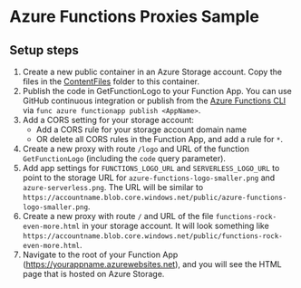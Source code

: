 # Azure Functions Proxies Sample

## Setup steps 

1. Create a new public container in an Azure Storage account. Copy the files in the [ContentFiles](ContentFiles) folder to this container. 
1. Publish the code in GetFunctionLogo to your Function App. You can use GitHub continuous integration or publish from the [Azure Functions CLI](https://www.npmjs.com/package/azure-functions-cli) via `func azure functionapp publish <AppName>`.
1. Add a CORS setting for your storage account:
    - Add a CORS rule for your storage account domain name
    - OR delete all CORS rules in the Function App, and add a rule for `*`. 
1. Create a new proxy with route `/logo` and URL of the function `GetFunctionLogo` (including the `code` query parameter).
1. Add app settings for `FUNCTIONS_LOGO_URL` and `SERVERLESS_LOGO_URL` to point to the storage URL for `azure-functions-logo-smaller.png` and `azure-serverless.png`. The URL will be similar to `https://accountname.blob.core.windows.net/public/azure-functions-logo-smaller.png`.
1. Create a new proxy with route `/` and URL of the file `functions-rock-even-more.html` in your storage account. It will look something like `https://accountname.blob.core.windows.net/public/functions-rock-even-more.html`.
1. Navigate to the root of your Function App (https://yourappname.azurewebsites.net), and you will see the HTML page that is hosted on Azure Storage.
